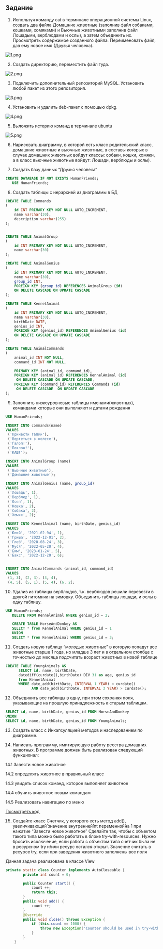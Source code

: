## Задание 

1. Используя команду cat в терминале операционной системы Linux, создать
два файла Домашние животные (заполнив файл собаками, кошками,
хомяками) и Вьючные животными заполнив файл Лошадьми, верблюдами и
ослы), а затем объединить их. Просмотреть содержимое созданного файла.
Переименовать файл, дав ему новое имя (Друзья человека).

![1.png](https://github.com/PurosovMV/FinalWork/blob/main/img/1.png?raw=true)

2. Создать директорию, переместить файл туда.

![2.png](https://github.com/PurosovMV/FinalWork/blob/main/img/2.png?raw=true)

3. Подключить дополнительный репозиторий MySQL. Установить любой пакет
из этого репозитория.

![3.png](https://github.com/PurosovMV/FinalWork/blob/main/img/3.png?raw=true)

4. Установить и удалить deb-пакет с помощью dpkg.

![4.png](https://github.com/PurosovMV/FinalWork/blob/main/img/4.png?raw=true)

5. Выложить историю команд в терминале ubuntu

![5.png](https://github.com/PurosovMV/FinalWork/blob/main/img/5.png?raw=true)

6. Нарисовать диаграмму, в которой есть класс родительский класс, домашние
животные и вьючные животные, в составы которых в случае домашних
животных войдут классы: собаки, кошки, хомяки, а в класс вьючные животные
войдут: Лошади, верблюды и ослы).



7. Cоздать базу данных “Друзья человека”
   
```sql
CREATE DATABASE IF NOT EXISTS HumanFriends;
   USE HumanFriends;
```

8. Создать таблицы с иерархией из диаграммы в БД

```sql
CREATE TABLE Commands
(
    id INT PRIMARY KEY NOT NULL AUTO_INCREMENT,
    name varchar(30),
    description varchar(255)
);


CREATE TABLE AnimalGroup
(
    id INT PRIMARY KEY NOT NULL AUTO_INCREMENT,
    name varchar(30)
);

CREATE TABLE AnimalGenius
(
    id INT PRIMARY KEY NOT NULL AUTO_INCREMENT,
    name varchar(30),
    group_id INT,
    FOREIGN KEY (group_id) REFERENCES AnimalGroup (id)
    ON DELETE CASCADE ON UPDATE CASCADE
);

CREATE TABLE KennelAnimal
(
    id INT PRIMARY KEY NOT NULL AUTO_INCREMENT,
    name varchar(30),
    birthDate DATE,
    genius_id INT,
    FOREIGN KEY (genius_id) REFERENCES AnimalGenius (id)
    ON DELETE CASCADE ON UPDATE CASCADE
);

CREATE TABLE AnimalCommands
(
    animal_id INT NOT NULL,
    command_id INT NOT NULL,

    PRIMARY KEY (animal_id, command_id),
    FOREIGN KEY (animal_id) REFERENCES KennelAnimal (id)
     ON DELETE CASCADE ON UPDATE CASCADE,
    FOREIGN KEY (command_id) REFERENCES Commands (id)
     ON DELETE CASCADE  ON UPDATE CASCADE
);
```

9.  Заполнить низкоуровневые таблицы именами(животных), командами
которые они выполняют и датами рождения

```sql
USE HumanFriends;

INSERT INTO commands(name)
VALUES
 ('Принести тапки'),
 ('Вертеться в колесе'),
 ('Галоп!'),
 ('Поклон!'),
 ('КАШ!');

INSERT INTO AnimalGroup (name)
VALUES
 ('Вьючные животные'),
 ('Домашние животные');

INSERT INTO AnimalGenius (name, group_id)
VALUES
 ('Лошадь', 1),
 ('Верблюд', 1),
 ('Осел', 1),
 ('Кошка', 2),
 ('Собака', 2),
 ('Хомяк', 2);

INSERT INTO KennelAnimal (name, birthDate, genius_id)
VALUES
 ('Юлий', '2021-02-04', 1),
 ('Гриша', '2022-12-01', 2),
 ('Глеб', '2020-08-24', 3),
 ('Муся', '2022-05-20', 4),
 ('Бим', '2023-01-24', 5),
 ('Бакс', '2022-12-20', 6);
 

INSERT INTO AnimalCommands (animal_id, command_id)
VALUES
 (1, 3), (2, 3), (3, 4),
 (4, 5), (5, 1), (5, 4), (6, 2);
```
10.   Удалив из таблицы верблюдов, т.к. верблюдов решили перевезти в другой
питомник на зимовку. Объединить таблицы лошади, и ослы в одну таблицу.
```sql
USE HumanFriends;
   DELETE FROM KennelAnimal WHERE genius_id = 2;

   CREATE TABLE HorseAndDonkey AS
   SELECT * from KennelAnimal WHERE genius_id = 1
   UNION
   SELECT * from KennelAnimal WHERE genius_id = 3;
```
11.   Создать новую таблицу “молодые животные” в которую попадут все
животные старше 1 года, но младше 3 лет и в отдельном столбце с точностью
до месяца подсчитать возраст животных в новой таблице

```sql
CREATE TABLE YoungAnimals AS
      SELECT id, name, birthDate, 
      datediff(curdate(),birthDate) DIV 31 as age, genius_id 
      from KennelAnimal 
      WHERE date_add(birthDate, INTERVAL 1 YEAR) < curdate() 
            AND date_add(birthDate, INTERVAL 3 YEAR) > curdate();
```

12.   Объединить все таблицы в одну, при этом сохраняя поля, указывающие на
прошлую принадлежность к старым таблицам.

```sql
SELECT id, name, birthDate, genius_id FROM HorseAndDonkey
UNION
SELECT id, name, birthDate, genius_id FROM YoungAnimals;
```

13.   Создать класс с Инкапсуляцией методов и наследованием по диаграмме.
    
14.   Написать программу, имитирующую работу реестра домашних животных.
В программе должен быть реализован следующий функционал:

14.1 Завести новое животное

14.2 определять животное в правильный класс

14.3 увидеть список команд, которое выполняет животное

14.4 обучить животное новым командам

14.5 Реализовать навигацию по меню

[Посмотреть код]([https://github.com/PurosovMV/FinalWork/tree/main#:~:text=4%20days%20ago-,app/src,-add%20javaApp](https://github.com/PurosovMV/FinalWork/tree/main/app/src))

15.    Создайте класс Счетчик, у которого есть метод add(), увеличивающий̆
значение внутренней̆int переменной̆на 1 при нажатие “Завести новое
животное” Сделайте так, чтобы с объектом такого типа можно было работать в
блоке try-with-resources. Нужно бросить исключение, если работа с объектом
типа счетчик была не в ресурсном try и/или ресурс остался открыт. Значение
считать в ресурсе try, если при заведения животного заполнены все поля

Данная задача реализована в классе View

```java
private static class Counter implements AutoCloseable {
        private int count = 0;

        public Counter start() {
            count ++;
            return this;
        }
        public void add() {
            count ++;
        }
        @Override
        public void close() throws Exception {
            if (this.count == 1000) {
                throw new Exception("Counter should be used in try-with-resources block!");
            }
        }
    }
```
